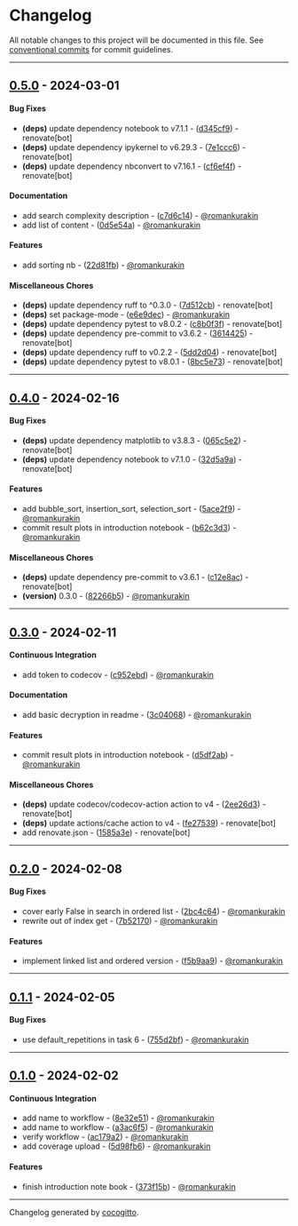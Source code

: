 # Changelog
All notable changes to this project will be documented in this file. See [conventional commits](https://www.conventionalcommits.org/) for commit guidelines.

- - -
## [0.5.0](https://github.com/romankurakin/data-structures-and-algorithms/compare/0.4.0..0.5.0) - 2024-03-01
#### Bug Fixes
- **(deps)** update dependency notebook to v7.1.1 - ([d345cf9](https://github.com/romankurakin/data-structures-and-algorithms/commit/d345cf92543dedf511e60cb0f966f4863b210b38)) - renovate[bot]
- **(deps)** update dependency ipykernel to v6.29.3 - ([7e1ccc6](https://github.com/romankurakin/data-structures-and-algorithms/commit/7e1ccc69b2bb56c470817c22506aa741382cf5be)) - renovate[bot]
- **(deps)** update dependency nbconvert to v7.16.1 - ([cf6ef4f](https://github.com/romankurakin/data-structures-and-algorithms/commit/cf6ef4fe8ce323fa8a901d496a878c59b7afe9f3)) - renovate[bot]
#### Documentation
- add search complexity description - ([c7d6c14](https://github.com/romankurakin/data-structures-and-algorithms/commit/c7d6c14d3a040959d97e0977778ff556fa9ba9b3)) - [@romankurakin](https://github.com/romankurakin)
- add list of content - ([0d5e54a](https://github.com/romankurakin/data-structures-and-algorithms/commit/0d5e54a4466afa53b2b61d1b847bc020b56cee94)) - [@romankurakin](https://github.com/romankurakin)
#### Features
- add sorting nb - ([22d81fb](https://github.com/romankurakin/data-structures-and-algorithms/commit/22d81fb8cc1111106cbcb68ab7061472cbaf2eee)) - [@romankurakin](https://github.com/romankurakin)
#### Miscellaneous Chores
- **(deps)** update dependency ruff to ^0.3.0 - ([7d512cb](https://github.com/romankurakin/data-structures-and-algorithms/commit/7d512cb418b059e0304f9a11a6329960cc1f001b)) - renovate[bot]
- **(deps)** set package-mode - ([e6e9dec](https://github.com/romankurakin/data-structures-and-algorithms/commit/e6e9dec50f80180793a2142801fe82a50ff5c04a)) - [@romankurakin](https://github.com/romankurakin)
- **(deps)** update dependency pytest to v8.0.2 - ([c8b0f3f](https://github.com/romankurakin/data-structures-and-algorithms/commit/c8b0f3f2ef657adb415b21dc9b76c8f62867dd75)) - renovate[bot]
- **(deps)** update dependency pre-commit to v3.6.2 - ([3614425](https://github.com/romankurakin/data-structures-and-algorithms/commit/36144255c683696e7513293beb87831307c3a031)) - renovate[bot]
- **(deps)** update dependency ruff to v0.2.2 - ([5dd2d04](https://github.com/romankurakin/data-structures-and-algorithms/commit/5dd2d04baf7613943e4065cf7ed90c411aeb9dd4)) - renovate[bot]
- **(deps)** update dependency pytest to v8.0.1 - ([8bc5e73](https://github.com/romankurakin/data-structures-and-algorithms/commit/8bc5e73339949cc8a516240ea13aa62922918919)) - renovate[bot]

- - -

## [0.4.0](https://github.com/romankurakin/data-structures-and-algorithms/compare/0.3.0..0.4.0) - 2024-02-16
#### Bug Fixes
- **(deps)** update dependency matplotlib to v3.8.3 - ([065c5e2](https://github.com/romankurakin/data-structures-and-algorithms/commit/065c5e28060f778f44f41a7cbfcf28f12db65069)) - renovate[bot]
- **(deps)** update dependency notebook to v7.1.0 - ([32d5a9a](https://github.com/romankurakin/data-structures-and-algorithms/commit/32d5a9a23a42e8efc2b448feaf884fbcfeeb9b1c)) - renovate[bot]
#### Features
- add bubble_sort, insertion_sort, selection_sort - ([5ace2f9](https://github.com/romankurakin/data-structures-and-algorithms/commit/5ace2f99cf9f1c00768187ec2bbabd6ea430488e)) - [@romankurakin](https://github.com/romankurakin)
- commit result plots in introduction notebook - ([b62c3d3](https://github.com/romankurakin/data-structures-and-algorithms/commit/b62c3d3c73e5f79f8eb3d87c302af1e18453f666)) - [@romankurakin](https://github.com/romankurakin)
#### Miscellaneous Chores
- **(deps)** update dependency pre-commit to v3.6.1 - ([c12e8ac](https://github.com/romankurakin/data-structures-and-algorithms/commit/c12e8ace1871e91e731b421177d56cf29efd2299)) - renovate[bot]
- **(version)** 0.3.0 - ([82266b5](https://github.com/romankurakin/data-structures-and-algorithms/commit/82266b5268f863e5a2ebb4ce57a68300dbced344)) - [@romankurakin](https://github.com/romankurakin)

- - -

## [0.3.0](https://github.com/romankurakin/data-structures-and-algorithms/compare/0.2.0..0.3.0) - 2024-02-11
#### Continuous Integration
- add token to codecov - ([c952ebd](https://github.com/romankurakin/data-structures-and-algorithms/commit/c952ebdde2c2198d40b9d89ec20e6fb1998c78fb)) - [@romankurakin](https://github.com/romankurakin)
#### Documentation
- add basic decryption in readme - ([3c04068](https://github.com/romankurakin/data-structures-and-algorithms/commit/3c040688e9fdae67f440f6b64ea6e38b1cf49fcb)) - [@romankurakin](https://github.com/romankurakin)
#### Features
- commit result plots in introduction notebook - ([d5df2ab](https://github.com/romankurakin/data-structures-and-algorithms/commit/d5df2abaec014917146c3d264cd738e239c5b4b0)) - [@romankurakin](https://github.com/romankurakin)
#### Miscellaneous Chores
- **(deps)** update codecov/codecov-action action to v4 - ([2ee26d3](https://github.com/romankurakin/data-structures-and-algorithms/commit/2ee26d3bbc2fc26a9d181f7e84d7bbc6e8f418e0)) - renovate[bot]
- **(deps)** update actions/cache action to v4 - ([fe27539](https://github.com/romankurakin/data-structures-and-algorithms/commit/fe275395c67dfc075693d637fa9ad8bf40d24fca)) - renovate[bot]
- add renovate.json - ([1585a3e](https://github.com/romankurakin/data-structures-and-algorithms/commit/1585a3e5c5ecece756268a3a825d1992130f203c)) - renovate[bot]

- - -

## [0.2.0](https://github.com/romankurakin/data-structures-and-algorithms/compare/0.1.1..0.2.0) - 2024-02-08
#### Bug Fixes
- cover early False in search in ordered list - ([2bc4c64](https://github.com/romankurakin/data-structures-and-algorithms/commit/2bc4c640b7698e389ab9e2ac37ac6a801cbb4bca)) - [@romankurakin](https://github.com/romankurakin)
- rewrite out of index get - ([7b52170](https://github.com/romankurakin/data-structures-and-algorithms/commit/7b52170b83328e41bd5215ab02dacf65f2bb421a)) - [@romankurakin](https://github.com/romankurakin)
#### Features
- implement linked list and ordered version - ([f5b9aa9](https://github.com/romankurakin/data-structures-and-algorithms/commit/f5b9aa98027f5692c30f857b2d46be67d1b975d4)) - [@romankurakin](https://github.com/romankurakin)

- - -

## [0.1.1](https://github.com/romankurakin/data-structures-and-algorithms/compare/0.1.0..0.1.1) - 2024-02-05
#### Bug Fixes
- use default_repetitions in task 6 - ([755d2bf](https://github.com/romankurakin/data-structures-and-algorithms/commit/755d2bfb96040a843845016e2a66ff4706699418)) - [@romankurakin](https://github.com/romankurakin)

- - -

## [0.1.0](https://github.com/romankurakin/data-structures-and-algorithms/compare/733defce817340daec052668b6172ede23bcfad0..0.1.0) - 2024-02-02
#### Continuous Integration
- add name to workflow - ([8e32e51](https://github.com/romankurakin/data-structures-and-algorithms/commit/8e32e513c79b07233c92fdbcda6441f86c645eea)) - [@romankurakin](https://github.com/romankurakin)
- add name to workflow - ([a3ac6f5](https://github.com/romankurakin/data-structures-and-algorithms/commit/a3ac6f5389b8f1f30339c4a522cfca344bdf7fd9)) - [@romankurakin](https://github.com/romankurakin)
- verify workflow - ([ac179a2](https://github.com/romankurakin/data-structures-and-algorithms/commit/ac179a2757a310ac44e9005ecfd0233c1f7824d7)) - [@romankurakin](https://github.com/romankurakin)
- add coverage upload - ([5d98fb6](https://github.com/romankurakin/data-structures-and-algorithms/commit/5d98fb657bb70607eef717e53488a4dad246e9ec)) - [@romankurakin](https://github.com/romankurakin)
#### Features
- finish introduction note book - ([373f15b](https://github.com/romankurakin/data-structures-and-algorithms/commit/373f15bdf719e75e73237a4c2d3af5bc06c69fa7)) - [@romankurakin](https://github.com/romankurakin)

- - -

Changelog generated by [cocogitto](https://github.com/cocogitto/cocogitto).